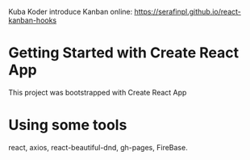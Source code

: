 

Kuba Koder introduce Kanban
online: https://serafinpl.github.io/react-kanban-hooks

# Getting Started with Create React App

This project was bootstrapped with Create React App

# Using some tools

   react, axios, react-beautiful-dnd, gh-pages, FireBase.
